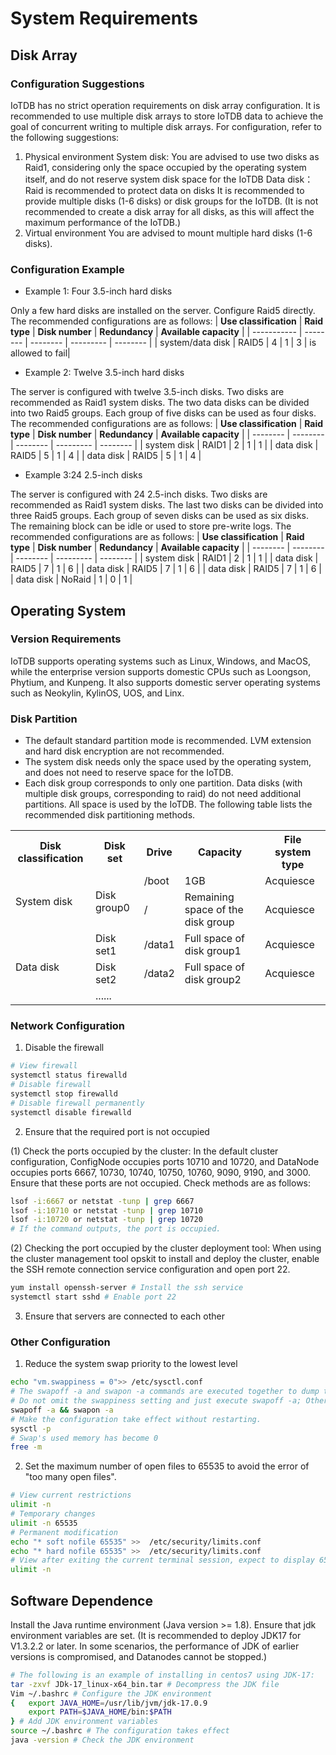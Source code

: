 <!--

    Licensed to the Apache Software Foundation (ASF) under one
    or more contributor license agreements.  See the NOTICE file
    distributed with this work for additional information
    regarding copyright ownership.  The ASF licenses this file
    to you under the Apache License, Version 2.0 (the
    "License"); you may not use this file except in compliance
    with the License.  You may obtain a copy of the License at
    
        http://www.apache.org/licenses/LICENSE-2.0
    
    Unless required by applicable law or agreed to in writing,
    software distributed under the License is distributed on an
    "AS IS" BASIS, WITHOUT WARRANTIES OR CONDITIONS OF ANY
    KIND, either express or implied.  See the License for the
    specific language governing permissions and limitations
    under the License.

-->
# System Requirements

## Disk Array

### Configuration Suggestions

IoTDB has no strict operation requirements on disk array configuration. It is recommended to use multiple disk arrays to store IoTDB data to achieve the goal of concurrent writing to multiple disk arrays. For configuration, refer to the following suggestions:

1. Physical environment
    System disk: You are advised to use two disks as Raid1, considering only the space occupied by the operating system itself, and do not reserve system disk space for the IoTDB
    Data disk：
    Raid is recommended to protect data on disks
    It is recommended to provide multiple disks (1-6 disks) or disk groups for the IoTDB. (It is not recommended to create a disk array for all disks, as this will affect the maximum performance of the IoTDB.)
2. Virtual environment
    You are advised to mount multiple hard disks (1-6 disks).

### Configuration Example

- Example 1: Four 3.5-inch hard disks

Only a few hard disks are installed on the server. Configure Raid5 directly.
The recommended configurations are as follows:
| **Use classification** | **Raid type**  | **Disk number** | **Redundancy** | **Available capacity** |
| ----------- | -------- | -------- | --------- | -------- |
| system/data disk | RAID5 | 4 | 1 | 3 | is allowed to fail|

- Example 2: Twelve 3.5-inch hard disks

The server is configured with twelve 3.5-inch disks.
Two disks are recommended as Raid1 system disks. The two data disks can be divided into two Raid5 groups. Each group of five disks can be used as four disks.
The recommended configurations are as follows:
| **Use classification** | **Raid type**  | **Disk number** | **Redundancy** | **Available capacity** |
| -------- | -------- | -------- | --------- | -------- |
| system disk   | RAID1    | 2        | 1 | 1        |
| data disk   | RAID5    | 5        | 1 | 4        |
| data disk   | RAID5    | 5        | 1 | 4        |
- Example 3:24 2.5-inch disks

The server is configured with 24 2.5-inch disks.
Two disks are recommended as Raid1 system disks. The last two disks can be divided into three Raid5 groups. Each group of seven disks can be used as six disks. The remaining block can be idle or used to store pre-write logs.
The recommended configurations are as follows:
| **Use classification** | **Raid type**  | **Disk number** | **Redundancy** | **Available capacity** |
| -------- | -------- | -------- | --------- | -------- |
| system disk   | RAID1    | 2        | 1 | 1        |
| data disk   | RAID5    | 7        | 1 | 6        |
| data disk   | RAID5    | 7        | 1 | 6        |
| data disk   | RAID5    | 7        | 1 | 6        |
| data disk   | NoRaid   | 1        | 0 | 1        |

## Operating System

### Version Requirements

IoTDB supports operating systems such as Linux, Windows, and MacOS, while the enterprise version supports domestic CPUs such as Loongson, Phytium, and Kunpeng. It also supports domestic server operating systems such as Neokylin, KylinOS, UOS, and Linx.

### Disk Partition

- The default standard partition mode is recommended. LVM extension and hard disk encryption are not recommended.
- The system disk needs only the space used by the operating system, and does not need to reserve space for the IoTDB.
- Each disk group corresponds to only one partition. Data disks (with multiple disk groups, corresponding to raid) do not need additional partitions. All space is used by the IoTDB.
The following table lists the recommended disk partitioning methods.

<table>
<tbody>
<tr>
            <th>Disk classification</th>
            <th>Disk set</th>        
            <th>Drive</th>
            <th>Capacity</th>
            <th>File system type</th>
      </tr>
    <tr>
            <td rowspan="2">System disk</td>
            <td rowspan="2">Disk group0</td> 
            <td>/boot</td>  
            <td>1GB</td> 
            <td>Acquiesce</td> 
      </tr>
      <tr>
            <td>/</td>  
            <td>Remaining space of the disk group</td> 
            <td>Acquiesce</td> 
      </tr>
      <tr>
            <td rowspan="3">Data disk</td>
            <td>Disk set1</td> 
            <td>/data1</td>  
            <td>Full space of disk group1</td> 
            <td>Acquiesce</td> 
      </tr>
      <tr>
            <td>Disk set2</td> 
            <td>/data2</td>  
            <td>Full space of disk group2</td> 
            <td>Acquiesce</td> 
      </tr>
      <tr>
            <td colspan="4">......</td>   
      </tr>
</tbody>
</table>

### Network Configuration

1. Disable the firewall

```Bash
# View firewall
systemctl status firewalld
# Disable firewall
systemctl stop firewalld
# Disable firewall permanently
systemctl disable firewalld
```
2. Ensure that the required port is not occupied

(1) Check the ports occupied by the cluster: In the default cluster configuration, ConfigNode occupies ports 10710 and 10720, and DataNode occupies ports 6667, 10730, 10740, 10750, 10760, 9090, 9190, and 3000. Ensure that these ports are not occupied. Check methods are as follows:

```Bash
lsof -i:6667 or netstat -tunp | grep 6667
lsof -i:10710 or netstat -tunp | grep 10710
lsof -i:10720 or netstat -tunp | grep 10720
# If the command outputs, the port is occupied.
```

(2) Checking the port occupied by the cluster deployment tool: When using the cluster management tool opskit to install and deploy the cluster, enable the SSH remote connection service configuration and open port 22.

```Bash
yum install openssh-server # Install the ssh service
systemctl start sshd # Enable port 22
```

3. Ensure that servers are connected to each other

### Other Configuration

1. Reduce the system swap priority to the lowest level

```Bash
echo "vm.swappiness = 0">> /etc/sysctl.conf
# The swapoff -a and swapon -a commands are executed together to dump the data in swap back to memory and to empty the data in swap.
# Do not omit the swappiness setting and just execute swapoff -a; Otherwise, swap automatically opens again after the restart, making the operation invalid.
swapoff -a && swapon -a
# Make the configuration take effect without restarting.
sysctl -p
# Swap's used memory has become 0
free -m
```
2. Set the maximum number of open files to 65535 to avoid the error of "too many open files".

```Bash
# View current restrictions
ulimit -n
# Temporary changes
ulimit -n 65535
# Permanent modification
echo "* soft nofile 65535" >>  /etc/security/limits.conf
echo "* hard nofile 65535" >>  /etc/security/limits.conf
# View after exiting the current terminal session, expect to display 65535
ulimit -n
```
## Software Dependence

Install the Java runtime environment (Java version >= 1.8). Ensure that jdk environment variables are set. (It is recommended to deploy JDK17 for V1.3.2.2 or later. In some scenarios, the performance of JDK of earlier versions is compromised, and Datanodes cannot be stopped.)

```Bash
# The following is an example of installing in centos7 using JDK-17:
tar -zxvf JDk-17_linux-x64_bin.tar # Decompress the JDK file
Vim ~/.bashrc # Configure the JDK environment
{   export JAVA_HOME=/usr/lib/jvm/jdk-17.0.9
    export PATH=$JAVA_HOME/bin:$PATH
} # Add JDK environment variables
source ~/.bashrc # The configuration takes effect
java -version # Check the JDK environment
```